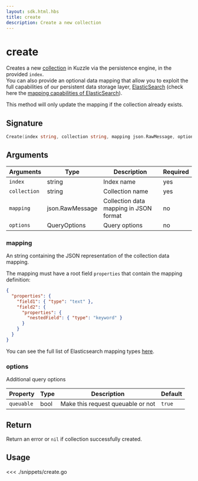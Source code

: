 ```yaml
---
layout: sdk.html.hbs
title: create
description: Create a new collection
---
```


# create

Creates a new [collection](/core/1/guide/guides/essentials/persisted/) in Kuzzle via the persistence engine, in the provided `index`.  
You can also provide an optional data mapping that allow you to exploit the full capabilities of our
persistent data storage layer, [ElasticSearch](https://www.elastic.co/products/elasticsearch) (check here the [mapping capabilities of ElasticSearch](https://www.elastic.co/guide/en/elasticsearch/reference/5.4/mapping.html)).

This method will only update the mapping if the collection already exists.

## Signature

```go
Create(index string, collection string, mapping json.RawMessage, options types.QueryOptions) error
```

## Arguments

| Arguments    | Type            | Description                            | Required |
| ------------ | --------------- | -------------------------------------- | -------- |
| `index`      | string          | Index name                             | yes      |
| `collection` | string          | Collection name                        | yes      |
| `mapping`    | json.RawMessage | Collection data mapping in JSON format | no       |
| `options`    | QueryOptions    | Query options                          | no       |

### **mapping**

An string containing the JSON representation of the collection data mapping.

The mapping must have a root field `properties` that contain the mapping definition:

```json
{
  "properties": {
    "field1": { "type": "text" },
    "field2": {
      "properties": {
        "nestedField": { "type": "keyword" }
      }
    }
  }
}
```

You can see the full list of Elasticsearch mapping types [here](https://www.elastic.co/guide/en/elasticsearch/reference/5.4/mapping.html).

### **options**

Additional query options

| Property   | Type | Description                       | Default |
| ---------- | ---- | --------------------------------- | ------- |
| `queuable` | bool | Make this request queuable or not | `true`  |

## Return

Return an error or `nil` if collection successfully created.

## Usage

<<< ./snippets/create.go
